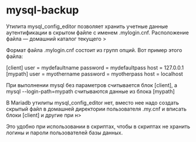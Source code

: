 # mysql-backup
Утилита mysql_config_editor позволяет хранить учетные данные аутентификации в скрытом файле с именем .mylogin.cnf. Расположение файла — домашний каталог текущего >

Формат файла .mylogin.cnf состоит из групп опций. Вот пример этого файла:

[client]
user = mydefaultname
password = mydefaultpass
host = 127.0.0.1
[mypath]
user = myothername
password = myotherpass
host = localhost

При выполнении mysql без параметров считывается блок [client],  а mysql --login-path=mypath считываются данные из блока [mypath]

В Mariadb утилиты mysql_config_editor нет, вместо нее надо создать скрытый файл в домашней директории пользователя .my.cnf и вписать блоки [client] и другие при н>

Это удобно при использовании в скриптах, чтобы в скриптах не хранить логины и пароли пользователей базы данных.

